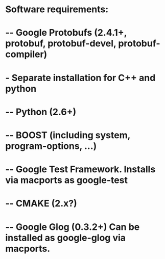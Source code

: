 # Software requirements:
#
#   -- Google Protobufs (2.4.1+, protobuf, protobuf-devel, protobuf-compiler)
#      - Separate installation for C++ and python
#   -- Python (2.6+)
#   -- BOOST (including system, program-options, ...)
#   -- Google Test Framework.  Installs via macports as google-test
#   -- CMAKE (2.x?)
#   -- Google Glog (0.3.2+)  Can be installed as google-glog via macports.

